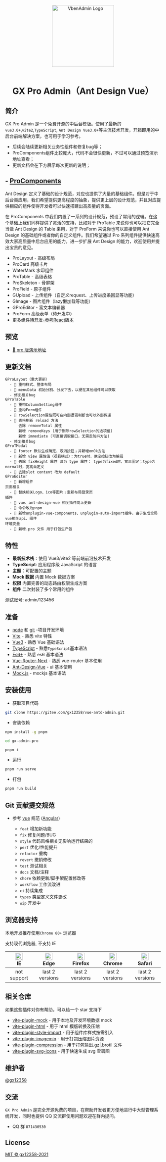 <div align="center"> <a href="https://gitee.com/gx12358/vite-admin-pro"> <img alt="VbenAdmin Logo" width="200" height="200" src="https://zbbf9-hw.ahtv.cn/ahtv-obs/20210811/d5b6f8d7-b759-243d-b8f3-906a6b8570bf.png"> </a> <br> <br>

<h1>GX Pro Admin（Ant Design Vue）</h1>
</div>

## 简介

GX Pro Admin 是一个免费开源的中后台模版。使用了最新的`vue3.0+`,`vite2`,`TypeScript`, `Ant Design Vue3.0+`等主流技术开发，开箱即用的中后台前端解决方案，也可用于学习参考。

- 后续会陆续更新相关业务性组件和修复bug等；
- ProComponents组件比较庞大，代码不会很快更新，不过可以通过预览演示地址查看；
- 更新文档会在下方展示每次更新的说明；

## - [ProComponents](https://procomponents.ant.design/components)

Ant Design 定义了基础的设计规范，对应也提供了大量的基础组件。但是对于中后台类应用，我们希望提供更高程度的抽象，提供更上层的设计规范，并且对应提供相应的组件使得开发者可以快速搭建出高质量的页面。

在 ProComponents 中我们内置了一系列的设计规范，预设了常用的逻辑。在这个基础上我们同样提供了灵活的支持，比如对于 ProTable 来说你也可以把它完全当做 Ant Design 的 Table 来用，对于 ProForm 来说你也可以直接使用 Ant Design 的基础组件或者你的自定义组件。我们希望通过 Pro 系列组件提供快速高效大家高质量中后台应用的能力，进一步扩展 Ant Design 的能力，欢迎使用并提出宝贵的意见。

- ProLayout - 高级布局
- ProCard 高级卡片
- WaterMark 水印组件
- ProTable - 高级表格
- ProSkeleton - 骨屏架
- ProField - 原子组件
- GUpload - 上传组件（自定义request、上传进度条回显等功能）
- GImage - 图片组件（lazy懒加载等功能）
- GProEditor - 富文本编辑器
- ProForm 高级表单（待开发中）
- [更多组件待开发-参考React版本](https://procomponents.ant.design/components)

## 预览

- [🚀 pro 版演示地址](http://42.192.13.221/)

## 更新文档
    GProLayout（重大更新）
      - 🎉 重构样式、整体布局
      - 🎉 menuData 初始分割、分发下去，以便在其他组件可以获取
      - 修复相关bug
    GProTable
      - 🎉 重构ColumnSetting组件
      - 🎉 重构Form组件
      - 🎉 rowSelection属性既可在内部逻辑判断也可以外部传递
      - 🎉 表格刷新 reload 方法
          去除 removeTotal 属性
          新增 removeKeys (用于删除rowSelection的选项值)
          新增 immediate (可直接调取接口，无需走防抖方法)
      - 修复相关bug
    GProTModal
      - 🎉 footer 默认生成确定、取消按钮；并新增onOk方法
      - 🎉 新增 view 属性值（观看模式）：为true时，确定按钮改为编辑
      - 🎉 去除 fixHeight 属性 改为 type 属性： type为fixed时，宽高固定；type为normal时，宽高自定义
      - 🎉 去除slot content 改为 default
    GProEditor
      - 🎉 新增组件
    页面相关
      - 🎉 替换相关Logo、ico等图片；重新布局登录页
    插件
      - 🎉 vue、ant-design-vue 相关插件向上更新
      - 🎉 命令改为pnpm
      - 🎉 新增unplugin-vue-components、unplugin-auto-import插件，由于生成全局vue相关api、组件
    环境变量
      - 🎉 新增.pro 文件 用于打包生产包

## 特性

- **最新技术栈**：使用 Vue3/vite2 等前端前沿技术开发
- **TypeScript**: 应用程序级 JavaScript 的语言
- **主题**：可配置的主题
- **Mock 数据** 内置 Mock 数据方案
- **权限** 内置完善的动态路由权限生成方案
- **组件** 二次封装了多个常用的组件

测试账号: admin/123456

## 准备

- [node](http://nodejs.org/) 和 [git](https://git-scm.com/) -项目开发环境
- [Vite](https://vitejs.dev/) - 熟悉 vite 特性
- [Vue3](https://v3.vuejs.org/) - 熟悉 Vue 基础语法
- [TypeScript](https://www.typescriptlang.org/) - 熟悉`TypeScript`基本语法
- [Es6+](http://es6.ruanyifeng.com/) - 熟悉 es6 基本语法
- [Vue-Router-Next](https://next.router.vuejs.org/) - 熟悉 vue-router 基本使用
- [Ant-Design-Vue](https://next.antdv.com/components/overview-cn/) - ui 基本使用
- [Mock.js](https://github.com/nuysoft/Mock) - mockjs 基本语法

## 安装使用

- 获取项目代码

```bash
git clone https://gitee.com/gx12358/vue-antd-admin.git
```

- 安装依赖

```bash
npm install -g pnpm

cd gx-admin-pro

pnpm i

```

- 运行

```bash
pnpm run serve
```

- 打包

```bash
pnpm run build
```

## Git 贡献提交规范

- 参考 [vue](https://github.com/vuejs/vue/blob/dev/.github/COMMIT_CONVENTION.md) 规范 ([Angular](https://github.com/conventional-changelog/conventional-changelog/tree/master/packages/conventional-changelog-angular))

  - `feat` 增加新功能
  - `fix` 修复问题/BUG
  - `style` 代码风格相关无影响运行结果的
  - `perf` 优化/性能提升
  - `refactor` 重构
  - `revert` 撤销修改
  - `test` 测试相关
  - `docs` 文档/注释
  - `chore` 依赖更新/脚手架配置修改等
  - `workflow` 工作流改进
  - `ci` 持续集成
  - `types` 类型定义文件更改
  - `wip` 开发中

## 浏览器支持

本地开发推荐使用`Chrome 80+` 浏览器

支持现代浏览器, 不支持 IE

| [<img src="https://raw.githubusercontent.com/alrra/browser-logos/master/src/edge/edge_48x48.png" alt=" Edge" width="24px" height="24px" />](http://godban.github.io/browsers-support-badges/)</br>IE | [<img src="https://raw.githubusercontent.com/alrra/browser-logos/master/src/edge/edge_48x48.png" alt=" Edge" width="24px" height="24px" />](http://godban.github.io/browsers-support-badges/)</br>Edge | [<img src="https://raw.githubusercontent.com/alrra/browser-logos/master/src/firefox/firefox_48x48.png" alt="Firefox" width="24px" height="24px" />](http://godban.github.io/browsers-support-badges/)</br>Firefox | [<img src="https://raw.githubusercontent.com/alrra/browser-logos/master/src/chrome/chrome_48x48.png" alt="Chrome" width="24px" height="24px" />](http://godban.github.io/browsers-support-badges/)</br>Chrome | [<img src="https://raw.githubusercontent.com/alrra/browser-logos/master/src/safari/safari_48x48.png" alt="Safari" width="24px" height="24px" />](http://godban.github.io/browsers-support-badges/)</br>Safari |
| :-: | :-: | :-: | :-: | :-: |
| not support | last 2 versions | last 2 versions | last 2 versions | last 2 versions |

## 相关仓库

如果这些插件对你有帮助，可以给一个 star 支持下

- [vite-plugin-mock](https://github.com/anncwb/vite-plugin-mock) - 用于本地及开发环境数据 mock
- [vite-plugin-html](https://github.com/anncwb/vite-plugin-html) - 用于 html 模版转换及压缩
- [vite-plugin-style-import](https://github.com/anncwb/vite-plugin-style-import) - 用于组件库样式按需引入
- [vite-plugin-imagemin](https://github.com/anncwb/vite-plugin-imagemin) - 用于打包压缩图片资源
- [vite-plugin-compression](https://github.com/anncwb/vite-plugin-compression) - 用于打包输出.gz|.brotil 文件
- [vite-plugin-svg-icons](https://github.com/anncwb/vite-plugin-svg-icons) - 用于快速生成 svg 雪碧图

## 维护者

[@gx12358](https://gitee.com/gx12358)

## 交流

`GX Pro Admin` 是完全开源免费的项目，在帮助开发者更方便地进行中大型管理系统开发，同时也提供 QQ 交流群使用问题欢迎在群内提问。

- QQ 群 `871430530`

## License

[MIT © gx12358-2021](./LICENSE)
